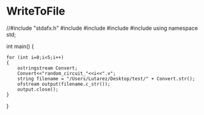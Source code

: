 # WriteToFile
//#include "stdafx.h"
#include <iostream>
#include <fstream>
#include <sstream>
#include <string>
using namespace std;

int main()
{

    for (int i=0;i<5;i++)
    {
        ostringstream Convert;
        Convert<<"random_circuit_"<<i<<".v";
        string filename = "/Users/Lutarez/Desktop/test/" + Convert.str();
        ofstream output(filename.c_str());
        output.close();
    }



}
